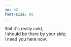```yaml
---
no: 62
font-size: 80
---
```


Shit it's really cold,  
I should be there by your side;  
I need you here now.
